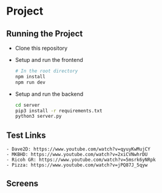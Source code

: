 # Project

## Running the Project

- Clone this repository
- Setup and run the frontend

  ```sh
  # In the root directory
  npm install
  npm run dev
  ```

- Setup and run the backend

  ```sh
  cd server
  pip3 install -r requirements.txt
  python3 server.py
  ```

## Test Links

    - Dave2D: https://www.youtube.com/watch?v=qyuyKwMujCY
    - MKBHD: https://www.youtube.com/watch?v=2xiCVNwhrDU
    - Ricoh GR: https://www.youtube.com/watch?v=5msrk6yNRpk
    - Pizza: https://www.youtube.com/watch?v=jPQ87J_5qyw


## Screens

